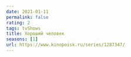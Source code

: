 ```yaml
---
date: 2021-01-11
permalink: false
rating: 2
tags: tvShows
title: Хороший человек
seasons: [1]
url: https://www.kinopoisk.ru/series/1287347/
---
```


